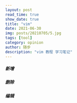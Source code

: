 ```yaml
---
layout: post
read_time: true
show_date: true
title: "vim"
date: 2021-06-30
img: posts/20210705/5.jpg
tags: [tool]
category: opinion
author: 随步
description: "vim 教程 学习笔记"
---
```


##### 新增
##### 删除
##### 编辑

